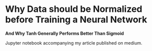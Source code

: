 # Why Data should be Normalized before Training a Neural Network 
**And Why Tanh Generally Performs Better Than Sigmoid**

Jupyter notebook accompanying my article published on medium.